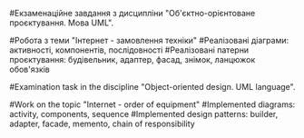 #Екзаменаційне завдання з дисципліни "Об'єктно-орієнтоване проєктування. Мова UML".

#Робота з теми "Інтернет - замовлення техніки"
#Реалізовані діаграми: активності, компонентів, послідовності
#Реалізовані патерни проєктування: будівельник, адаптер, фасад, знімок, ланцюжок обов'язків

#Examination task in the discipline "Object-oriented design. UML language".

#Work on the topic "Internet - order of equipment"
#Implemented diagrams: activity, components, sequence
#Implemented design patterns: builder, adapter, facade, memento, chain of responsibility
